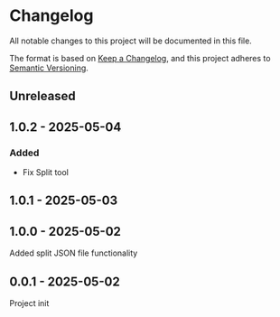 # Changelog

All notable changes to this project will be documented in this file.

The format is based on [Keep a Changelog](https://keepachangelog.com/en/1.1.0/),
and this project adheres to [Semantic Versioning](https://semver.org/spec/v2.0.0.html).

## Unreleased

## 1.0.2 - 2025-05-04
### Added
- Fix Split tool

## 1.0.1 - 2025-05-03

## 1.0.0 - 2025-05-02
Added split JSON file functionality

## 0.0.1 - 2025-05-02
Project init
